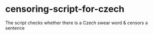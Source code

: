 # censoring-script-for-czech
The script checks whether there is a Czech swear word &amp; censors a sentence
